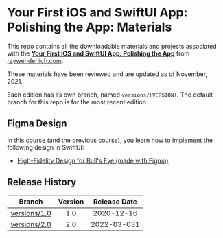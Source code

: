 # Your First iOS and SwiftUI App: Polishing the App: Materials

This repo contains all the downloadable materials and projects associated with the **[Your First iOS and SwiftUI App: Polishing the App](https://www.raywenderlich.com/28797859-your-first-ios-swiftui-app-polishing-the-app)** from [raywenderlich.com](https://www.raywenderlich.com).

These materials have been reviewed and are updated as of November, 2021.

Each edition has its own branch, named `versions/[VERSION]`. The default branch for this repo is for the most recent edition.

## Figma Design

In this course (and the previous course), you learn how to implement the following design in SwiftUI:

   * [High-Fidelity Design for Bull's Eye (made with Figma)](https://www.figma.com/file/3MBMeYd2hP4rajTbHnZL0z/Bullseye?node-id=0%3A1)

## Release History

| Branch                                                                            | Version | Release Date |
| --------------------------------------------------------------------------------- |:-------:|:------------:|
| [versions/1.0](https://github.com/raywenderlich/video-yfsa2-materials/tree/versions/1.0) | 1.0     | 2020-12-16   |
| [versions/2.0](https://github.com/raywenderlich/video-yfsa2-materials/tree/versions/2.0) | 2.0     | 2022-03-031   |
